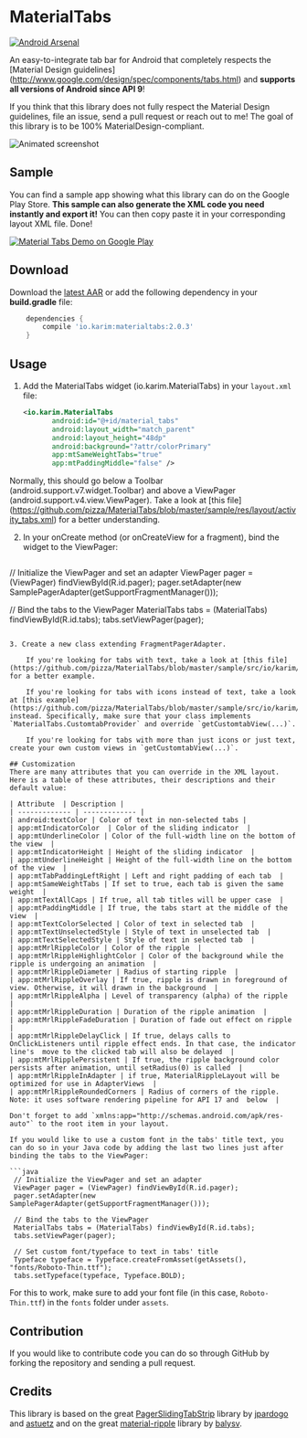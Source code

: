 # MaterialTabs

[![Android Arsenal](https://img.shields.io/badge/Android%20Arsenal-pizza%2FMaterialTabs-brightgreen.svg?style=flat)](http://android-arsenal.com/details/1/1874)

An easy-to-integrate tab bar for Android that completely respects the [Material Design guidelines] (http://www.google.com/design/spec/components/tabs.html) and **supports all versions of Android since API 9**!

If you think that this library does not fully respect the Material Design guidelines, file an issue, send a pull request or reach out to me! The goal of this library is to be 100% MaterialDesign-compliant.

<img alt="Animated screenshot" src="http://imgur.com/1CnH2U1.gif" />

## Sample

You can find a sample app showing what this library can do on the Google Play Store.
**This sample can also generate the XML code you need instantly and export it!** You can then copy paste it in your corresponding layout XML file. Done!

<a href="https://play.google.com/store/apps/details?id=io.karim.materialtabs.sample">
  <img alt="Material Tabs Demo on Google Play"
         src="http://developer.android.com/images/brand/en_generic_rgb_wo_60.png" />
</a>

## Download

Download the [latest AAR](http://search.maven.org/remotecontent?filepath=io/karim/materialtabs/2.0.2/materialtabs-2.0.2.aar) or add the following dependency in your **build.gradle** file:

```groovy
	dependencies {
	    compile 'io.karim:materialtabs:2.0.3'
	}
```

## Usage

1. Add the MaterialTabs widget (io.karim.MaterialTabs) in your `layout.xml` file:

	```xml
	<io.karim.MaterialTabs
    	   android:id="@+id/material_tabs"
    	   android:layout_width="match_parent"
    	   android:layout_height="48dp"
    	   android:background="?attr/colorPrimary"
    	   app:mtSameWeightTabs="true"
    	   app:mtPaddingMiddle="false" />
	```
Normally, this should go below a Toolbar (android.support.v7.widget.Toolbar) and above a ViewPager (android.support.v4.view.ViewPager).
Take a look at [this file] (https://github.com/pizza/MaterialTabs/blob/master/sample/res/layout/activity_tabs.xml) for a better understanding.

2.  In your onCreate method (or onCreateView for a fragment), bind the widget to the ViewPager:

	```java
 // Initialize the ViewPager and set an adapter
 ViewPager pager = (ViewPager) findViewById(R.id.pager);
 pager.setAdapter(new SamplePagerAdapter(getSupportFragmentManager()));

 // Bind the tabs to the ViewPager
 MaterialTabs tabs = (MaterialTabs) findViewById(R.id.tabs);
 tabs.setViewPager(pager);
```

3. Create a new class extending FragmentPagerAdapter.

	If you're looking for tabs with text, take a look at [this file] (https://github.com/pizza/MaterialTabs/blob/master/sample/src/io/karim/materialtabs/sample/TabsActivity.java#L126) for a better example.

	If you're looking for tabs with icons instead of text, take a look at [this example](https://github.com/pizza/MaterialTabs/blob/master/sample/src/io/karim/materialtabs/sample/MainActivity.java#L397) instead. Specifically, make sure that your class implements `MaterialTabs.CustomtabProvider` and override `getCustomtabView(...)`.

	If you're looking for tabs with more than just icons or just text, create your own custom views in `getCustomtabView(...)`.

## Customization
There are many attributes that you can override in the XML layout.
Here is a table of these attributes, their descriptions and their default value:

| Attribute  | Description |
| ------------- | ------------- | 
| android:textColor | Color of text in non-selected tabs | 
| app:mtIndicatorColor  | Color of the sliding indicator  | 
| app:mtUnderlineColor | Color of the full-width line on the bottom of the view  | 
| app:mtIndicatorHeight | Height of the sliding indicator  | 
| app:mtUnderlineHeight | Height of the full-width line on the bottom of the view  | 
| app:mtTabPaddingLeftRight | Left and right padding of each tab  | 
| app:mtSameWeightTabs | If set to true, each tab is given the same weight  | 
| app:mtTextAllCaps | If true, all tab titles will be upper case  | 
| app:mtPaddingMiddle | If true, the tabs start at the middle of the view  | 
| app:mtTextColorSelected | Color of text in selected tab  | 
| app:mtTextUnselectedStyle | Style of text in unselected tab  | 
| app:mtTextSelectedStyle | Style of text in selected tab  | 
| app:mtMrlRippleColor | Color of the ripple  | 
| app:mtMrlRippleHighlightColor | Color of the background while the ripple is undergoing an animation  | 
| app:mtMrlRippleDiameter | Radius of starting ripple  | 
| app:mtMrlRippleOverlay | If true, ripple is drawn in foreground of view. Otherwise, it will drawn in the background  | 
| app:mtMrlRippleAlpha | Level of transparency (alpha) of the ripple  | 
| app:mtMrlRippleDuration | Duration of the ripple animation  | 
| app:mtMrlRippleFadeDuration | Duration of fade out effect on ripple  | 
| app:mtMrlRippleDelayClick | If true, delays calls to OnClickListeners until ripple effect ends. In that case, the indicator line's  move to the clicked tab will also be delayed  | 
| app:mtMrlRipplePersistent | If true, the ripple background color persists after animation, until setRadius(0) is called  | 
| app:mtMrlRippleInAdapter | if true, MaterialRippleLayout will be optimized for use in AdapterViews  | 
| app:mtMrlRippleRoundedCorners | Radius of corners of the ripple. Note: it uses software rendering pipeline for API 17 and  below  | 

Don't forget to add `xmlns:app="http://schemas.android.com/apk/res-auto"` to the root item in your layout.

If you would like to use a custom font in the tabs' title text, you can do so in your Java code by adding the last two lines just after binding the tabs to the ViewPager:

```java
 // Initialize the ViewPager and set an adapter
 ViewPager pager = (ViewPager) findViewById(R.id.pager);
 pager.setAdapter(new SamplePagerAdapter(getSupportFragmentManager()));

 // Bind the tabs to the ViewPager
 MaterialTabs tabs = (MaterialTabs) findViewById(R.id.tabs);
 tabs.setViewPager(pager);
 
 // Set custom font/typeface to text in tabs' title
 Typeface typeface = Typeface.createFromAsset(getAssets(), "fonts/Roboto-Thin.ttf");
 tabs.setTypeface(typeface, Typeface.BOLD);
```

For this to work, make sure to add your font file (in this case, `Roboto-Thin.ttf`) in the `fonts` folder under `assets`.

## Contribution
If you would like to contribute code you can do so through GitHub by forking the repository and sending a pull request.

## Credits
This library is based on the great [PagerSlidingTabStrip](https://github.com/jpardogo/PagerSlidingTabStrip) library by [jpardogo](https://github.com/jpardogo) and [astuetz](https://github.com/astuetz) and on the great [material-ripple](https://github.com/balysv/material-ripple) library by [balysv](https://github.com/balysv).
